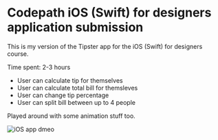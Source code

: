 # Codepath iOS (Swift) for designers application submission

This is my version of the Tipster app for the iOS (Swift) for designers course.

Time spent: 2-3 hours

- User can calculate tip for themselves
- User can calculate total bill for themsleves
- User can change tip percentage
- User can split bill between up to 4 people

Played around with some animation stuff too.

![iOS app dmeo](https://dl.dropboxusercontent.com/u/41361/bitch%20better%20have%20my%20money.gif)
